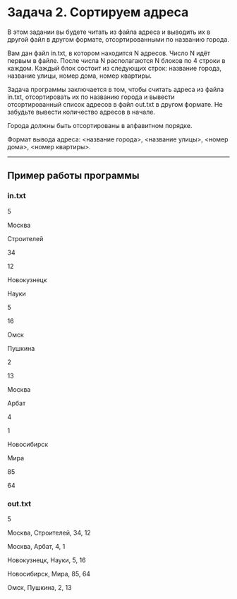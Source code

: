 # Задача 2. Сортируем адреса
В этом задании вы будете читать из файла адреса и выводить их в другой файл в другом формате, отсортированными по названию города.

Вам дан файл in.txt, в котором находится N адресов. Число N идёт первым в файле. После числа N располагаются N блоков по 4 строки в каждом. Каждый блок состоит из следующих строк: название города, название улицы, номер дома, номер квартиры.

Задача программы заключается в том, чтобы считать адреса из файла in.txt, отсортировать их по названию города и вывести отсортированный список адресов в файл out.txt в другом формате. Не забудьте вывести количество адресов в начале.

Города должны быть отсортированы в алфавитном порядке.

Формат вывода адреса: <название города>, <название улицы>, <номер дома>, <номер квартиры>.

---

## Пример работы программы
### in.txt
5

Москва

Строителей

34

12

Новокузнецк

Науки

5

16

Омск

Пушкина

2

13

Москва

Арбат

4

1

Новосибирск

Мира

85

64
### out.txt
5

Москва, Строителей, 34, 12

Москва, Арбат, 4, 1

Новокузнецк, Науки, 5, 16

Новосибирск, Мира, 85, 64

Омск, Пушкина, 2, 13